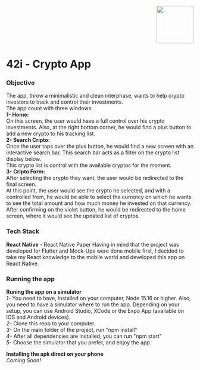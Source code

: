 <p align="right">
  <img height="100" src="https://res.cloudinary.com/tomyboohngs/image/upload/v1660682891/TomasBohnGs/Tomas_YW_h13vjb.png"/>
</p>

# 42i - Crypto App

### Objective

The app, throw a minimalistic and clean interphase, wants to help crypto investors to track and control their investments.
<br>
The app count with three windows:
<br>
**1- Home:** 
<br>On this screen, the user would have a full control over his crypto investments. Also, at the right bottom corner, he would find a plus button to add a new crypto to his tracking list.
<br>
**2- Search Cripto:**
<br>Once the user taps over the plus button, he would find a new screen with an interactive search bar. This search bar acts as a filter on the crypto list display below.
<br>This crypto list is control with the available cryptos for the moment.
<br>
**3- Cripto Form:**
<br>After selecting the crypto they want, the user would be redirected to the final screen.
<br>At this point, the user would see the crypto he selected, and with a controlled from, he would be able to select the currency on which he wants to see the total amount and how much money he invested on that currency.
<br>After confirming on the violet button, he would be redirected to the home screen, where it would see the updated list of cryptos.
### Tech Stack

**React Native** - React Native Paper
Having in mind that the project was developed for Flutter and Mock-Ups were done mobile first, I decided to take my React knowledge to the mobile world and developed this app on React Native.

### Running the app
**Runing the app on a simulator**
<br>
*1-* You need to have, installed on your computer, Node 15.16 or higher. Also, you need to have a simulator where to run the app. Depending on your setup, you can use Android Studio, XCode or the Expo App (available on IOS and Android devices).
<br>
*2-* Clone this repo to your computer.
<br>
*3-* On the main folder of the project, run "npm install"
<br>
*4-* After all dependencies are installed, you can run "npm start"
<br>
*5-* Choose the simulator that you prefer, and enjoy the app.

**Installing the apk direct on your phone**
<br>
*Coming Soon!*
